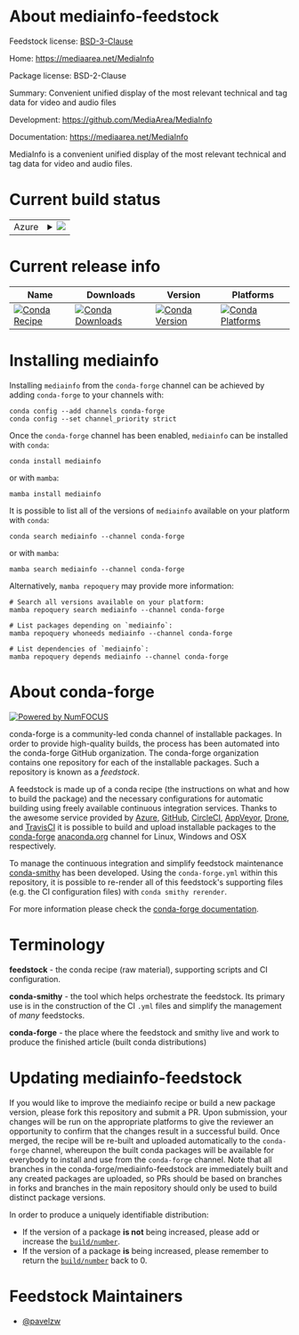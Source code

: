 About mediainfo-feedstock
=========================

Feedstock license: [BSD-3-Clause](https://github.com/conda-forge/mediainfo-feedstock/blob/main/LICENSE.txt)

Home: https://mediaarea.net/MediaInfo

Package license: BSD-2-Clause

Summary: Convenient unified display of the most relevant technical and tag data for video and audio files

Development: https://github.com/MediaArea/MediaInfo

Documentation: https://mediaarea.net/MediaInfo

MediaInfo is a convenient unified display of the most relevant technical and tag data for video and audio files.

Current build status
====================


<table>
    
  <tr>
    <td>Azure</td>
    <td>
      <details>
        <summary>
          <a href="https://dev.azure.com/conda-forge/feedstock-builds/_build/latest?definitionId=24470&branchName=main">
            <img src="https://dev.azure.com/conda-forge/feedstock-builds/_apis/build/status/mediainfo-feedstock?branchName=main">
          </a>
        </summary>
        <table>
          <thead><tr><th>Variant</th><th>Status</th></tr></thead>
          <tbody><tr>
              <td>linux_64</td>
              <td>
                <a href="https://dev.azure.com/conda-forge/feedstock-builds/_build/latest?definitionId=24470&branchName=main">
                  <img src="https://dev.azure.com/conda-forge/feedstock-builds/_apis/build/status/mediainfo-feedstock?branchName=main&jobName=linux&configuration=linux%20linux_64_" alt="variant">
                </a>
              </td>
            </tr><tr>
              <td>linux_aarch64</td>
              <td>
                <a href="https://dev.azure.com/conda-forge/feedstock-builds/_build/latest?definitionId=24470&branchName=main">
                  <img src="https://dev.azure.com/conda-forge/feedstock-builds/_apis/build/status/mediainfo-feedstock?branchName=main&jobName=linux&configuration=linux%20linux_aarch64_" alt="variant">
                </a>
              </td>
            </tr><tr>
              <td>linux_ppc64le</td>
              <td>
                <a href="https://dev.azure.com/conda-forge/feedstock-builds/_build/latest?definitionId=24470&branchName=main">
                  <img src="https://dev.azure.com/conda-forge/feedstock-builds/_apis/build/status/mediainfo-feedstock?branchName=main&jobName=linux&configuration=linux%20linux_ppc64le_" alt="variant">
                </a>
              </td>
            </tr><tr>
              <td>osx_64</td>
              <td>
                <a href="https://dev.azure.com/conda-forge/feedstock-builds/_build/latest?definitionId=24470&branchName=main">
                  <img src="https://dev.azure.com/conda-forge/feedstock-builds/_apis/build/status/mediainfo-feedstock?branchName=main&jobName=osx&configuration=osx%20osx_64_" alt="variant">
                </a>
              </td>
            </tr><tr>
              <td>osx_arm64</td>
              <td>
                <a href="https://dev.azure.com/conda-forge/feedstock-builds/_build/latest?definitionId=24470&branchName=main">
                  <img src="https://dev.azure.com/conda-forge/feedstock-builds/_apis/build/status/mediainfo-feedstock?branchName=main&jobName=osx&configuration=osx%20osx_arm64_" alt="variant">
                </a>
              </td>
            </tr><tr>
              <td>win_64</td>
              <td>
                <a href="https://dev.azure.com/conda-forge/feedstock-builds/_build/latest?definitionId=24470&branchName=main">
                  <img src="https://dev.azure.com/conda-forge/feedstock-builds/_apis/build/status/mediainfo-feedstock?branchName=main&jobName=win&configuration=win%20win_64_" alt="variant">
                </a>
              </td>
            </tr>
          </tbody>
        </table>
      </details>
    </td>
  </tr>
</table>

Current release info
====================

| Name | Downloads | Version | Platforms |
| --- | --- | --- | --- |
| [![Conda Recipe](https://img.shields.io/badge/recipe-mediainfo-green.svg)](https://anaconda.org/conda-forge/mediainfo) | [![Conda Downloads](https://img.shields.io/conda/dn/conda-forge/mediainfo.svg)](https://anaconda.org/conda-forge/mediainfo) | [![Conda Version](https://img.shields.io/conda/vn/conda-forge/mediainfo.svg)](https://anaconda.org/conda-forge/mediainfo) | [![Conda Platforms](https://img.shields.io/conda/pn/conda-forge/mediainfo.svg)](https://anaconda.org/conda-forge/mediainfo) |

Installing mediainfo
====================

Installing `mediainfo` from the `conda-forge` channel can be achieved by adding `conda-forge` to your channels with:

```
conda config --add channels conda-forge
conda config --set channel_priority strict
```

Once the `conda-forge` channel has been enabled, `mediainfo` can be installed with `conda`:

```
conda install mediainfo
```

or with `mamba`:

```
mamba install mediainfo
```

It is possible to list all of the versions of `mediainfo` available on your platform with `conda`:

```
conda search mediainfo --channel conda-forge
```

or with `mamba`:

```
mamba search mediainfo --channel conda-forge
```

Alternatively, `mamba repoquery` may provide more information:

```
# Search all versions available on your platform:
mamba repoquery search mediainfo --channel conda-forge

# List packages depending on `mediainfo`:
mamba repoquery whoneeds mediainfo --channel conda-forge

# List dependencies of `mediainfo`:
mamba repoquery depends mediainfo --channel conda-forge
```


About conda-forge
=================

[![Powered by
NumFOCUS](https://img.shields.io/badge/powered%20by-NumFOCUS-orange.svg?style=flat&colorA=E1523D&colorB=007D8A)](https://numfocus.org)

conda-forge is a community-led conda channel of installable packages.
In order to provide high-quality builds, the process has been automated into the
conda-forge GitHub organization. The conda-forge organization contains one repository
for each of the installable packages. Such a repository is known as a *feedstock*.

A feedstock is made up of a conda recipe (the instructions on what and how to build
the package) and the necessary configurations for automatic building using freely
available continuous integration services. Thanks to the awesome service provided by
[Azure](https://azure.microsoft.com/en-us/services/devops/), [GitHub](https://github.com/),
[CircleCI](https://circleci.com/), [AppVeyor](https://www.appveyor.com/),
[Drone](https://cloud.drone.io/welcome), and [TravisCI](https://travis-ci.com/)
it is possible to build and upload installable packages to the
[conda-forge](https://anaconda.org/conda-forge) [anaconda.org](https://anaconda.org/)
channel for Linux, Windows and OSX respectively.

To manage the continuous integration and simplify feedstock maintenance
[conda-smithy](https://github.com/conda-forge/conda-smithy) has been developed.
Using the ``conda-forge.yml`` within this repository, it is possible to re-render all of
this feedstock's supporting files (e.g. the CI configuration files) with ``conda smithy rerender``.

For more information please check the [conda-forge documentation](https://conda-forge.org/docs/).

Terminology
===========

**feedstock** - the conda recipe (raw material), supporting scripts and CI configuration.

**conda-smithy** - the tool which helps orchestrate the feedstock.
                   Its primary use is in the construction of the CI ``.yml`` files
                   and simplify the management of *many* feedstocks.

**conda-forge** - the place where the feedstock and smithy live and work to
                  produce the finished article (built conda distributions)


Updating mediainfo-feedstock
============================

If you would like to improve the mediainfo recipe or build a new
package version, please fork this repository and submit a PR. Upon submission,
your changes will be run on the appropriate platforms to give the reviewer an
opportunity to confirm that the changes result in a successful build. Once
merged, the recipe will be re-built and uploaded automatically to the
`conda-forge` channel, whereupon the built conda packages will be available for
everybody to install and use from the `conda-forge` channel.
Note that all branches in the conda-forge/mediainfo-feedstock are
immediately built and any created packages are uploaded, so PRs should be based
on branches in forks and branches in the main repository should only be used to
build distinct package versions.

In order to produce a uniquely identifiable distribution:
 * If the version of a package **is not** being increased, please add or increase
   the [``build/number``](https://docs.conda.io/projects/conda-build/en/latest/resources/define-metadata.html#build-number-and-string).
 * If the version of a package **is** being increased, please remember to return
   the [``build/number``](https://docs.conda.io/projects/conda-build/en/latest/resources/define-metadata.html#build-number-and-string)
   back to 0.

Feedstock Maintainers
=====================

* [@pavelzw](https://github.com/pavelzw/)


